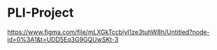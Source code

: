# PLI-Project
https://www.figma.com/file/mLXGkTccblyI1ze3tuhW8h/Untitled?node-id=0%3A1&t=UDD5Eq3G9GQUwSKt-3
